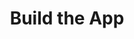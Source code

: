 ---
permalink: "/steps/10.13-build.html"
title: "Build the App"
layout: "post"
prev: 
    url: "/steps/10.12-incorporate.html"
    text: "Incorporating WASM"
---